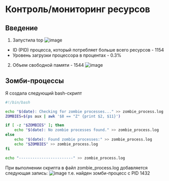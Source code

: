 # Контроль/мониторинг ресурсов
## Введение
1. Запустила top
![image](https://github.com/user-attachments/assets/a3fbbef8-7efe-4f19-a7dd-ad43746d0c71)
* ID (PID) процесса, который потребляет больше всего ресурсов - 1154
* Уровень загрузки процессора в процентах - 0.3%

2. Объем свободной памяти - 1544
![image](https://github.com/user-attachments/assets/a22c428a-617d-4e1f-aadc-329b3fa2ab70)

## Зомби-процессы
Я создала следующий bash-скрипт
```bash
#!/bin/bash

echo "$(date): Checking for zombie processes..." >> zombie_process.log
ZOMBIES=$(ps aux | awk '$8 == "Z" {print $2, $11}')

if [ -z "$ZOMBIES" ]; then
    echo "$(date): No zombie processes found." >> zombie_process.log
else
    echo "$(date): Found zombie processes:" >> zombie_process.log
    echo "$ZOMBIES" >> zombie_process.log
fi

echo "------------------------" >> zombie_process.log
```


При выполнении скрипта в файл zombie_process.log добавляется следующая запись:
![image](https://github.com/user-attachments/assets/a1438e5a-f594-4009-b669-a9d832df6609)
т.е. найден зомби-процесс с PID 1432
